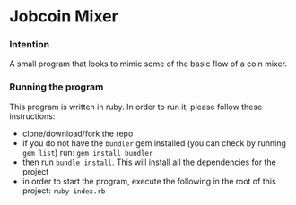 # Jobcoin Mixer

### Intention
A small program that looks to mimic some of the basic flow of a coin mixer.

### Running the program

This program is written in ruby. In order to run it, please follow these instructions:

- clone/download/fork the repo
- if you do not have the `bundler` gem installed (you can check by running `gem list`) run:
`gem install bundler`
- then run `bundle install`. This will install all the dependencies for the project
- in order to start the program, execute the following in the root of this project:
`ruby index.rb`
